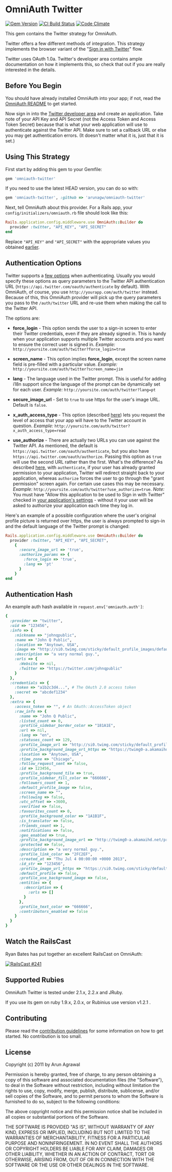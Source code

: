 # OmniAuth Twitter

[![Gem Version](https://badge.fury.io/rb/omniauth-twitter.svg)](http://badge.fury.io/rb/omniauth-twitter)
[![CI Build Status](https://secure.travis-ci.org/arunagw/omniauth-twitter.svg?branch=master)](http://travis-ci.org/arunagw/omniauth-twitter)
[![Code Climate](https://codeclimate.com/github/arunagw/omniauth-twitter.png)](https://codeclimate.com/github/arunagw/omniauth-twitter)

This gem contains the Twitter strategy for OmniAuth.

Twitter offers a few different methods of integration. This strategy implements the browser variant of the "[Sign in with Twitter](https://dev.twitter.com/web/sign-in/implementing)" flow.

Twitter uses OAuth 1.0a. Twitter's developer area contains ample documentation on how it implements this, so check that out if you are really interested in the details.

## Before You Begin

You should have already installed OmniAuth into your app; if not, read the [OmniAuth README](https://github.com/omniauth/omniauth) to get started.

Now sign in into the [Twitter developer area](https://dev.twitter.com/apps) and create an application. Take note of your API Key and API Secret (not the Access Token and Access Token Secret) because that is what your web application will use to authenticate against the Twitter API. Make sure to set a callback URL or else you may get authentication errors. (It doesn't matter what it is, just that it is set.)

## Using This Strategy

First start by adding this gem to your Gemfile:

```ruby
gem 'omniauth-twitter'
```

If you need to use the latest HEAD version, you can do so with:

```ruby
gem 'omniauth-twitter', :github => 'arunagw/omniauth-twitter'
```

Next, tell OmniAuth about this provider. For a Rails app, your `config/initializers/omniauth.rb` file should look like this:

```ruby
Rails.application.config.middleware.use OmniAuth::Builder do
  provider :twitter, "API_KEY", "API_SECRET"
end
```

Replace `"API_KEY"` and `"API_SECRET"` with the appropriate values you obtained [earlier](https://apps.twitter.com).

## Authentication Options

Twitter supports a [few options](https://dev.twitter.com/docs/api/1/get/oauth/authenticate) when authenticating. Usually you would specify these options as query parameters to the Twitter API authentication URL (`https://api.twitter.com/oauth/authenticate` by default). With OmniAuth, of course, you use `http://yourapp.com/auth/twitter` instead. Because of this, this OmniAuth provider will pick up the query parameters you pass to the `/auth/twitter` URL and re-use them when making the call to the Twitter API.

The options are:

* **force_login** - This option sends the user to a sign-in screen to enter their Twitter credentials, even if they are already signed in. This is handy when your application supports multiple Twitter accounts and you want to ensure the correct user is signed in. *Example:* `http://yoursite.com/auth/twitter?force_login=true`

* **screen_name** - This option implies **force_login**, except the screen name field is pre-filled with a particular value. *Example:* `http://yoursite.com/auth/twitter?screen_name=jim`

* **lang** - The language used in the Twitter prompt. This is useful for adding i18n support since the language of the prompt can be dynamically set for each user. *Example:* `http://yoursite.com/auth/twitter?lang=pt`

* **secure_image_url** - Set to `true` to use https for the user's image URL. Default is `false`.

* **x_auth_access_type** - This option (described [here](https://developer.twitter.com/en/docs/basics/authentication/api-reference/request_token)) lets you request the level of access that your app will have to the Twitter account in question. *Example:* `http://yoursite.com/auth/twitter?x_auth_access_type=read`

* **use_authorize** - There are actually two URLs you can use against the Twitter API. As mentioned, the default is `https://api.twitter.com/oauth/authenticate`, but you also have `https://api.twitter.com/oauth/authorize`. Passing this option as `true` will use the second URL rather than the first. What's the difference? As described [here](https://developer.twitter.com/en/docs/basics/authentication/api-reference), with `authenticate`, if your user has already granted permission to your application, Twitter will redirect straight back to your application, whereas `authorize` forces the user to go through the "grant permission" screen again. For certain use cases this may be necessary. *Example:* `http://yoursite.com/auth/twitter?use_authorize=true`. *Note:* You must have "Allow this application to be used to Sign in with Twitter" checked in [your application's settings](https://dev.twitter.com/apps) - without it your user will be asked to authorize your application each time they log in.

Here's an example of a possible configuration where the user's original profile picture is returned over https, the user is always prompted to sign-in and the default language of the Twitter prompt is changed:

```ruby
Rails.application.config.middleware.use OmniAuth::Builder do
  provider :twitter, "API_KEY", "API_SECRET",
    {
      :secure_image_url => 'true',
      :authorize_params => {
        :force_login => 'true',
        :lang => 'pt'
      }
    }
end
```

## Authentication Hash
An example auth hash available in `request.env['omniauth.auth']`:

```ruby
{
  :provider => "twitter",
  :uid => "123456",
  :info => {
    :nickname => "johnqpublic",
    :name => "John Q Public",
    :location => "Anytown, USA",
    :image => "http://si0.twimg.com/sticky/default_profile_images/default_profile_2_normal.png",
    :description => "a very normal guy.",
    :urls => {
      :Website => nil,
      :Twitter => "https://twitter.com/johnqpublic"
    }
  },
  :credentials => {
    :token => "a1b2c3d4...", # The OAuth 2.0 access token
    :secret => "abcdef1234"
  },
  :extra => {
    :access_token => "", # An OAuth::AccessToken object
    :raw_info => {
      :name => "John Q Public",
      :listed_count => 0,
      :profile_sidebar_border_color => "181A1E",
      :url => nil,
      :lang => "en",
      :statuses_count => 129,
      :profile_image_url => "http://si0.twimg.com/sticky/default_profile_images/default_profile_2_normal.png",
      :profile_background_image_url_https => "https://twimg0-a.akamaihd.net/profile_background_images/229171796/pattern_036.gif",
      :location => "Anytown, USA",
      :time_zone => "Chicago",
      :follow_request_sent => false,
      :id => 123456,
      :profile_background_tile => true,
      :profile_sidebar_fill_color => "666666",
      :followers_count => 1,
      :default_profile_image => false,
      :screen_name => "",
      :following => false,
      :utc_offset => -3600,
      :verified => false,
      :favourites_count => 0,
      :profile_background_color => "1A1B1F",
      :is_translator => false,
      :friends_count => 1,
      :notifications => false,
      :geo_enabled => true,
      :profile_background_image_url => "http://twimg0-a.akamaihd.net/profile_background_images/229171796/pattern_036.gif",
      :protected => false,
      :description => "a very normal guy.",
      :profile_link_color => "2FC2EF",
      :created_at => "Thu Jul 4 00:00:00 +0000 2013",
      :id_str => "123456",
      :profile_image_url_https => "https://si0.twimg.com/sticky/default_profile_images/default_profile_2_normal.png",
      :default_profile => false,
      :profile_use_background_image => false,
      :entities => {
        :description => {
          :urls => []
        }
      },
      :profile_text_color => "666666",
      :contributors_enabled => false
    }
  }
}
```

## Watch the RailsCast

Ryan Bates has put together an excellent RailsCast on OmniAuth:

[![RailsCast #241](http://railscasts.com/static/episodes/stills/241-simple-omniauth-revised.png "RailsCast #241 - Simple OmniAuth (revised)")](http://railscasts.com/episodes/241-simple-omniauth-revised)

## Supported Rubies

OmniAuth Twitter is tested under 2.1.x, 2.2.x and JRuby.

If you use its gem on ruby 1.9.x, 2.0.x, or Rubinius use version v1.2.1 .

## Contributing

Please read the [contribution guidelines](CONTRIBUTING.md) for some information on how to get started. No contribution is too small.

## License

Copyright (c) 2011 by Arun Agrawal

Permission is hereby granted, free of charge, to any person obtaining a copy of this software and associated documentation files (the "Software"), to deal in the Software without restriction, including without limitation the rights to use, copy, modify, merge, publish, distribute, sublicense, and/or sell copies of the Software, and to permit persons to whom the Software is furnished to do so, subject to the following conditions:

The above copyright notice and this permission notice shall be included in all copies or substantial portions of the Software.

THE SOFTWARE IS PROVIDED "AS IS", WITHOUT WARRANTY OF ANY KIND, EXPRESS OR IMPLIED, INCLUDING BUT NOT LIMITED TO THE WARRANTIES OF MERCHANTABILITY, FITNESS FOR A PARTICULAR PURPOSE AND NONINFRINGEMENT. IN NO EVENT SHALL THE AUTHORS OR COPYRIGHT HOLDERS BE LIABLE FOR ANY CLAIM, DAMAGES OR OTHER LIABILITY, WHETHER IN AN ACTION OF CONTRACT, TORT OR OTHERWISE, ARISING FROM, OUT OF OR IN CONNECTION WITH THE SOFTWARE OR THE USE OR OTHER DEALINGS IN THE SOFTWARE.
